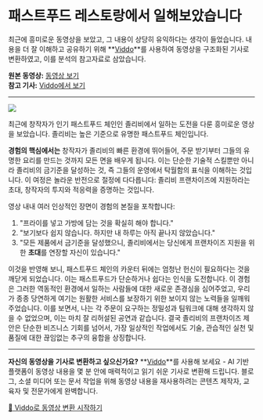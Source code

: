 # 패스트푸드 레스토랑에서 일해보았습니다

최근에 흥미로운 동영상을 보았고, 그 내용이 상당히 유익하다는 생각이 들었습니다. 내용을 더 잘 이해하고 공유하기 위해 **[Viddo](https://viddo.pro/)**를 사용하여 동영상을 구조화된 기사로 변환하였고, 이를 분석의 참고자료로 삼았습니다.

**원본 동영상:** [동영상 보기](https://www.youtube.com/watch?v=LjSIZeM1cCo)  
**참고 기사:** [Viddo에서 보기](https://viddo.pro/zh/video-result/b3f768b6-123e-469e-8956-bc8d0082915e)

---

![](https://img.youtube.com/vi/LjSIZeM1cCo/0.jpg)

최근에 창작자가 인기 패스트푸드 체인인 졸리비에서 일하는 도전을 다룬 흥미로운 영상을 보았습니다. 졸리비는 높은 기준으로 유명한 패스트푸드 체인입니다.

**경험의 핵심에서는** 창작자가 졸리비의 빠른 환경에 뛰어들어, 주문 받기부터 그들의 유명한 요리를 만드는 것까지 모든 면을 배우게 됩니다. 이는 단순한 기술적 스킬뿐만 아니라 졸리비의 금기준을 달성하는 것, 즉 그들의 운영에서 탁월함의 표식을 이해하는 것입니다. 이 여정은 놀라운 반전으로 절정에 다다릅니다: 졸리비 프랜차이즈에 지원하라는 초대, 창작자의 투지와 적응력을 증명하는 것입니다.

영상 내내 여러 인상적인 장면이 경험의 본질을 포착합니다:
1. "프라이를 넣고 가방에 담는 것을 확실히 해야 합니다."
2. "보기보다 쉽지 않습니다. 하지만 내 하루는 아직 끝나지 않았습니다."
3. "모든 제품에서 금기준을 달성했으니, 졸리비에서는 당신에게 프랜차이즈 지원을 위한 **초대**를 연장할 자신이 있습니다."

이것을 반영해 보니, 패스트푸드 체인의 카운터 뒤에는 엄청난 헌신이 필요하다는 것을 깨닫게 되었습니다. 이는 패스트푸드가 단순하거나 쉽다는 인식을 도전합니다. 이 경험은 그러한 역동적인 환경에서 일하는 사람들에 대한 새로운 존경심을 심어주었고, 우리가 종종 당연하게 여기는 원활한 서비스를 보장하기 위한 보이지 않는 노력들을 일깨워주었습니다. 이를 보면서, 나는 각 주문이 요구하는 정밀성과 팀워크에 대해 생각하지 않을 수 없었으며, 이는 마치 잘 리허설된 공연과 같습니다. 결국 졸리비의 프랜차이즈 제안은 단순한 비즈니스 기회를 넘어서, 가장 일상적인 작업에서도 기술, 관습적인 실천 및 품질에 대한 끊임없는 추구의 융합을 상징합니다.

---

**자신의 동영상을 기사로 변환하고 싶으신가요?** **[Viddo](https://viddo.pro/)**를 사용해 보세요 - AI 기반 플랫폼이 동영상 내용을 몇 분 안에 매력적이고 읽기 쉬운 기사로 변환해 드립니다. 블로그, 소셜 미디어 또는 문서 작업을 위해 동영상 내용을 재사용하려는 콘텐츠 제작자, 교육자 및 전문가에게 완벽합니다.

[🚀 Viddo로 동영상 변환 시작하기](https://viddo.pro/)